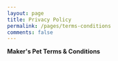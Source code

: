 ```yaml
---
layout: page
title: Privacy Policy
permalink: /pages/terms-conditions
comments: false
---
```


<p><strong>Maker's Pet Terms &amp; Conditions</strong>
</p>
